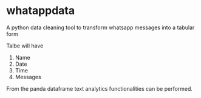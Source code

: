 # whatappdata

A python data cleaning tool to transform whatsapp messages into a tabular form

Talbe will have
1. Name
2. Date
3. Time
4. Messages

From the panda dataframe text analytics functionalities can be performed.
